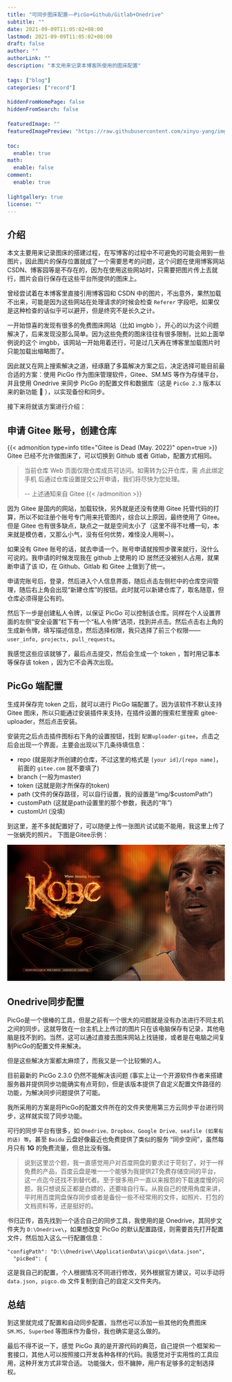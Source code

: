```yaml
---
title: "可同步图床配置——PicGo+Github/Gitlab+Onedrive"
subtitle: ""
date: 2021-09-09T11:05:02+08:00
lastmod: 2021-09-09T11:05:02+08:00
draft: false
author: ""
authorLink: ""
description: "本文用来记录本博客所使用的图床配置"

tags: ["blog"]
categories: ["record"]

hiddenFromHomePage: false
hiddenFromSearch: false

featuredImage: ""
featuredImagePreview: "https://raw.githubusercontent.com/xinyu-yang/imgs/master/imgs/Kobe.jpg"

toc:
  enable: true
math:
  enable: false
comment:
  enable: true

lightgallery: true
license: ""
---
```


<!--more-->

## 介绍
本文主要用来记录图床的搭建过程，在写博客的过程中不可避免的可能会用到一些图片，因此图片的保存位置就成了一个需要思考的问题，这个问题在使用博客网站 CSDN、博客园等是不存在的，因为在使用这些网站时，只需要把图片传上去就行，图片会自行保存在这些平台所提供的图床上。

曾经尝试着在本博客里直接引用博客园和 CSDN 中的图片，不出意外，果然加载不出来，可能是因为这些网站在处理请求的时候会检查 `Referer` 字段吧，如果仅是这种检查的话似乎可以避开，但是终究不是长久之计。

一开始惊喜的发现有很多的免费图床网站（比如 imgbb ），开心的以为这个问题解决了，后来发现没那么简单。因为这些免费的图床往往有很多限制，比如上面举例说的这个 imgbb，该网站一开始用着还行，可是过几天再在博客里加载图片时只能加载出缩略图了。

因此就又在网上搜索解决之道，经琢磨了多篇解决方案之后，决定选择可能目前最合适的方案：使用 PicGo 作为图床管理软件，Gitee、SM.MS 等作为存储平台，并且使用 Onedrive 来同步 PicGo 的配置文件和数据库（这是 `PicGo 2.3` 版本以来的新功能 :clap: ），以实现备份和同步。

接下来将就该方案进行介绍：

## 申请 Gitee 账号，创建仓库

{{< admonition type=info title="Gitee is Dead (May. 2022)" open=true >}}
Gitee 已经不允许做图床了，可以切换到 Github 或者 Gitlab，配置方式相同。
> 当前仓库 Web 页面仅限仓库成员可访问。如需转为公开仓库，需 点此绑定手机 后通过仓库设置提交公开申请，我们将尽快为您处理。
>
> -- 上述通知来自 Gitee
{{< /admonition >}}

因为 Gitee 是国内的网站，加载较快，另外就是还没有使用 Gitee 托管代码的打算，所以不如注册个账号专门用来托管图片，综合以上原因，最终使用了 Gitee。但是 Gitee 也有很多缺点，缺点之一就是空间太小了（这里不得不吐槽一句，本来就是模仿者，又那么小气，没有任何优势，难怪没人用啊~）。

如果没有 Gitee 账号的话，就去申请一个。账号申请就按照步骤来就行，没什么可说的。我申请的时候发现我在 github 上使用的 ID 居然还没被别人占用，就果断申请了该 ID，在 Github、Gitlab 和 Gitee 上做到了统一。

申请完账号后，登录，然后进入个人信息界面，随后点击左侧栏中的仓库空间管理，随后右上角会出现“新建仓库”的按钮。此时就可以新建仓库了，取名随意，但仓库必须得是公有的。

然后下一步是创建私人令牌，以保证 PicGo 可以控制该仓库。同样在个人设置界面的左侧“安全设置”栏下有一个“私人令牌”选项，找到并点击。然后点击右上角的生成新令牌，填写描述信息，然后选择权限，我只选择了前三个权限——`user_info, projects, pull_requests`。

我感觉这些应该就够了，最后点击提交，然后会生成一个 token ，暂时用记事本等保存该 token ，因为它不会再次出现。

## PicGo 端配置

生成并保存完 token 之后，就可以进行 PicGo 端配置了。因为该软件不默认支持 Gitee 图床，所以只能通过安装插件来支持，在插件设置的搜索栏里搜索 gitee-uploader，然后点击安装。

安装完之后点击插件图标右下角的设置按钮，找到 `配置uploader-gitee`，点击之后会出现一个界面，主要会出现以下几条待填信息：

* repo      (就是刚才所创建的仓库，不过这里的格式是 `[your id]/[repo name]`，前面的 `gitee.com` 就不要填了)
* branch    (一般为master) 
* token     (这就是刚才所保存的token)
* path      (文件的保存路径，可以自行设置，我的设置是“img/$customPath”)
* customPath    (这就是path设置里的那个参数，我选的“年”)
* customUrl (没填)

到这里，差不多就配置好了，可以随便上传一张图片试试能不能用，我这里上传了一张蜗壳的照片。
下图是Gitee示例：

![测试](https://raw.githubusercontent.com/xinyu-yang/imgs/master/imgs/Kobe.jpg "测试图片")


## Onedrive同步配置
PicGo是一个很棒的工具，但是之前有一个很大的问题就是没有办法进行不同主机之间的同步。这就导致在一台主机上上传过的图片只在该电脑保存有记录，其他电脑是找不到的。当然，这可以通过直接去图床网站上找链接，或者是在电脑之间复制PicGo的配置文件来解决。

但是这些解决方案都太麻烦了，而我又是一个比较懒的人。

目前最新的 PicGo 2.3.0 仍然不能解决该问题 (事实上让一个开源软件作者来搭建服务器并提供同步功能确实有点苛刻)，但是该版本提供了自定义配置文件路径的功能，为解决同步问题提供了可能。

我所采用的方案是将PicGo的配置文件所在的文件夹使用第三方云同步平台进行同步，这样就实现了同步功能。

可行的同步平台有很多，如 `Onedrive、Dropbox、Google Drive、seafile (如果有的话) 等`。甚至 `Baidu` 云盘好像最近也免费提供了类似的服务 “同步空间”，虽然每月只有 **1G** 的免费流量，但总比没有强。

> 说到这里岔个题，我一直感觉用户对百度网盘的要求过于苛刻了，对于一样免费的产品，百度云盘是唯一一个能够为我提供2T免费存储空间的平台，这一点迄今还找不到替代者。至于很多用户一直以来报怨的下载速度慢的问题，我只想说反正都是白嫖的，还要啥自行车。从我自己的使用角度来讲，平时用百度网盘保存同步或者是备份一些不经常用的文件，如照片、打包的文档资料等，还是挺好的。

书归正传，首先找到一个适合自己的同步工具，我使用的是 Onedrive，其同步文件夹为 `D:\Onedrive\`，如果想改变 PicGo 的默认配置路径，则需要首先打开配置文件，然后加入这么一行配置信息：

```
"configPath": "D:\\Onedrive\\ApplicationData\\picgo\\data.json",
  "picBed": {
```

这是我自己的配置，个人根据情况不同进行修改，另外根据官方建议，可以手动将 `data.json, pigco.db` 文件复制到自己的自定义文件夹内。


## 总结
到这里就完成了配置和自动同步配置，当然也可以添加一些其他的免费图床 `SM.MS, Superbed` 等图床作为备份，我也确实是这么做的。


最后不得不说一下，感觉 PicGo 真的是开源代码的典范，自己提供一个框架和一套接口，其他人可以按照接口开发各种各样的代码。我感觉对于实用性的工具应用，这种开发方式非常合适。
功能强大，但不臃肿，用户有足够多的定制选择权。
